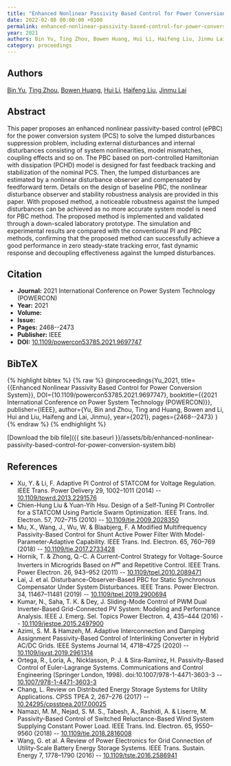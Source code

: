 ```yaml
---
title: "Enhanced Nonlinear Passivity Based Control for Power Conversion System"
date: 2022-02-08 00:00:00 +0100
permalink: enhanced-nonlinear-passivity-based-control-for-power-conversion-system
year: 2021
authors: Bin Yu, Ting Zhou, Bowen Huang, Hui Li, Haifeng Liu, Jinmu Lai
category: proceedings
---
```

 
## Authors
[Bin Yu](authors/bin-yu), [Ting Zhou](authors/ting-zhou), [Bowen Huang](authors/bowen-huang), [Hui Li](authors/hui-li), [Haifeng Liu](authors/haifeng-liu), [Jinmu Lai](authors/jinmu-lai)
 
## Abstract
This paper proposes an enhanced nonlinear passivity-based control (ePBC) for the power conversion system (PCS) to solve the lumped disturbances suppression problem, including external disturbances and internal disturbances consisting of system nonlinearities, model mismatches, coupling effects and so on. The PBC based on port-controlled Hamiltonian with dissipation (PCHD) model is designed for fast feedback tracking and stabilization of the nominal PCS. Then, the lumped disturbances are estimated by a nonlinear disturbance observer and compensated by feedforward term. Details on the design of baseline PBC, the nonlinear disturbance observer and stability robustness analysis are provided in this paper. With proposed method, a noticeable robustness against the lumped disturbances can be achieved as no more accurate system model is need for PBC method. The proposed method is implemented and validated through a down-scaled laboratory prototype. The simulation and experimental results are compared with the conventional PI and PBC methods, confirming that the proposed method can successfully achieve a good performance in zero steady-state tracking error, fast dynamic response and decoupling effectiveness against the lumped disturbances.
 
## Citation
- **Journal:** 2021 International Conference on Power System Technology (POWERCON)
- **Year:** 2021
- **Volume:** 
- **Issue:** 
- **Pages:** 2468--2473
- **Publisher:** IEEE
- **DOI:** [10.1109/powercon53785.2021.9697747](https://doi.org/10.1109/powercon53785.2021.9697747)
 
## BibTeX
{% highlight bibtex %}
{% raw %}
@inproceedings{Yu_2021,
  title={{Enhanced Nonlinear Passivity Based Control for Power Conversion System}},
  DOI={10.1109/powercon53785.2021.9697747},
  booktitle={{2021 International Conference on Power System Technology (POWERCON)}},
  publisher={IEEE},
  author={Yu, Bin and Zhou, Ting and Huang, Bowen and Li, Hui and Liu, Haifeng and Lai, Jinmu},
  year={2021},
  pages={2468--2473}
}
{% endraw %}
{% endhighlight %}
 
[Download the bib file]({{ site.baseurl }}/assets/bib/enhanced-nonlinear-passivity-based-control-for-power-conversion-system.bib)
 
## References
- Xu, Y. & Li, F. Adaptive PI Control of STATCOM for Voltage Regulation. IEEE Trans. Power Delivery 29, 1002–1011 (2014) -- [10.1109/tpwrd.2013.2291576](https://doi.org/10.1109/tpwrd.2013.2291576)
- Chien-Hung Liu & Yuan-Yih Hsu. Design of a Self-Tuning PI Controller for a STATCOM Using Particle Swarm Optimization. IEEE Trans. Ind. Electron. 57, 702–715 (2010) -- [10.1109/tie.2009.2028350](https://doi.org/10.1109/tie.2009.2028350)
- Mu, X., Wang, J., Wu, W. & Blaabjerg, F. A Modified Multifrequency Passivity-Based Control for Shunt Active Power Filter With Model-Parameter-Adaptive Capability. IEEE Trans. Ind. Electron. 65, 760–769 (2018) -- [10.1109/tie.2017.2733428](https://doi.org/10.1109/tie.2017.2733428)
- Hornik, T. & Zhong, Q.-C. A Current-Control Strategy for Voltage-Source Inverters in Microgrids Based on $H^{\infty }$ and Repetitive Control. IEEE Trans. Power Electron. 26, 943–952 (2011) -- [10.1109/tpel.2010.2089471](https://doi.org/10.1109/tpel.2010.2089471)
- Lai, J. et al. Disturbance-Observer-Based PBC for Static Synchronous Compensator Under System Disturbances. IEEE Trans. Power Electron. 34, 11467–11481 (2019) -- [10.1109/tpel.2019.2900694](https://doi.org/10.1109/tpel.2019.2900694)
- Kumar, N., Saha, T. K. & Dey, J. Sliding-Mode Control of PWM Dual Inverter-Based Grid-Connected PV System: Modeling and Performance Analysis. IEEE J. Emerg. Sel. Topics Power Electron. 4, 435–444 (2016) -- [10.1109/jestpe.2015.2497900](https://doi.org/10.1109/jestpe.2015.2497900)
- Azimi, S. M. & Hamzeh, M. Adaptive Interconnection and Damping Assignment Passivity-Based Control of Interlinking Converter in Hybrid AC/DC Grids. IEEE Systems Journal 14, 4718–4725 (2020) -- [10.1109/jsyst.2019.2961314](https://doi.org/10.1109/jsyst.2019.2961314)
- Ortega, R., Loría, A., Nicklasson, P. J. & Sira-Ramírez, H. Passivity-Based Control of Euler-Lagrange Systems. Communications and Control Engineering (Springer London, 1998). doi:10.1007/978-1-4471-3603-3 -- [10.1007/978-1-4471-3603-3](https://doi.org/10.1007/978-1-4471-3603-3)
- Chang, L. Review on Distributed Energy Storage Systems for Utility Applications. CPSS TPEA 2, 267–276 (2017) -- [10.24295/cpsstpea.2017.00025](https://doi.org/10.24295/cpsstpea.2017.00025)
- Namazi, M. M., Nejad, S. M. S., Tabesh, A., Rashidi, A. & Liserre, M. Passivity-Based Control of Switched Reluctance-Based Wind System Supplying Constant Power Load. IEEE Trans. Ind. Electron. 65, 9550–9560 (2018) -- [10.1109/tie.2018.2816008](https://doi.org/10.1109/tie.2018.2816008)
- Wang, G. et al. A Review of Power Electronics for Grid Connection of Utility-Scale Battery Energy Storage Systems. IEEE Trans. Sustain. Energy 7, 1778–1790 (2016) -- [10.1109/tste.2016.2586941](https://doi.org/10.1109/tste.2016.2586941)


